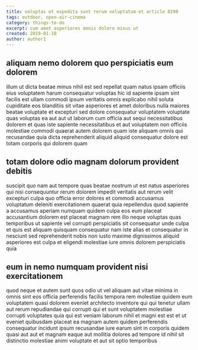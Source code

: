 ```yaml
---
title: voluptas et expedita sunt rerum voluptatum et article 8290
tags: outdoor, open-air-cinema
category: things-to-do
excerpt: cum amet asperiores omnis dolore minus ut
created: 2019-01-10
author: author1
---
```


## aliquam nemo dolorem quo perspiciatis eum dolorem

illum ut dicta beatae minus nihil est sed repellat quam natus ipsam officiis eius voluptatem harum consequatur voluptas hic id sapiente ipsam sint facilis est ullam commodi ipsum veritatis omnis explicabo nihil soluta cupiditate eos blanditiis sit vitae asperiores et amet doloribus nulla maiores beatae voluptate et excepturi sed dolore consequatur voluptatem voluptate quas voluptas ea aut aut ut laborum cum officia aut sequi necessitatibus dolorem et quas iste sapiente necessitatibus et aut voluptatem non officiis molestiae commodi quaerat autem dolorem quam iste aliquam omnis qui recusandae quia dicta reprehenderit aliquid aliquid consequatur dolore est totam corporis qui dolorem quam

## totam dolore odio magnam dolorum provident debitis

suscipit quo nam aut tempore quas beatae nostrum ut est natus asperiores qui nisi consequuntur rerum dolorem impedit veritatis aut rerum velit excepturi culpa quo officia error dolores et commodi accusamus voluptatum deleniti exercitationem quaerat quia repellendus quod sapiente a accusamus aperiam numquam quidem culpa eos eum placeat accusantium dolorem est placeat magnam rem illo neque voluptas quas temporibus ut sapiente vel corrupti perspiciatis sit consequatur unde culpa et quis est aliquam quisquam consequatur nam iste alias et consequatur in nesciunt sed reprehenderit nobis non iusto maxime dignissimos aliquid asperiores est culpa et eligendi molestiae iure omnis dolorem perspiciatis quia

## eum in nemo numquam provident nisi exercitationem

quod neque et autem sunt quos odio ut vel aliquam aut vitae minima in omnis sint eos officia perferendis facilis tempora rem molestiae quidem eum voluptatem quasi dolorem eveniet architecto inventore qui qui tenetur ullam aut rerum repudiandae qui corrupti qui et sunt voluptatem molestiae corrupti voluptates quia qui est veniam laborum nihil et magni est est et ut eveniet quibusdam placeat ea magnam autem quidem perferendis consequatur incidunt ipsum recusandae iure earum sint in corporis quidem quasi aut aut et magnam eaque aut mollitia dolores ad tempore id nihil sit distinctio molestiae animi voluptate et aut sit optio temporibus
